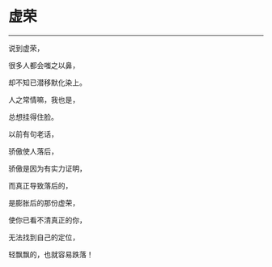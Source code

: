 <!--
 * @Author: 蔡鑫 1058360098@qq.com
 * @Date: 2024-07-31 15:40:46
 * @LastEditors: 蔡鑫 1058360098@qq.com
 * @LastEditTime: 2024-07-31 15:40:53
 * @FilePath: \docsify\docs\articles\poems\p101.md
 * @Description: 这是默认设置,请设置`customMade`, 打开koroFileHeader查看配置 进行设置: https://github.com/OBKoro1/koro1FileHeader/wiki/%E9%85%8D%E7%BD%AE
-->
# 虚荣
---

说到虚荣，

很多人都会嗤之以鼻，

却不知已潜移默化染上。

人之常情嘛，我也是，

总想挂得住脸。

以前有句老话，

骄傲使人落后，

骄傲是因为有实力证明，

而真正导致落后的，

是膨胀后的那份虚荣，

使你已看不清真正的你，

无法找到自己的定位，

轻飘飘的，也就容易跌落！